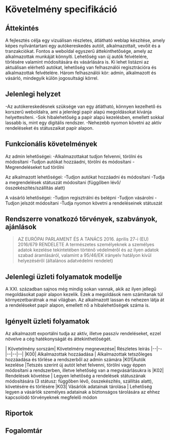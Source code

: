 # Követelmény specifikáció

## Áttekintés
A fejlesztés célja egy vizuálisan részletes, átlátható weblap készítése, amely képes nyilvántartani egy autókereskedés autóit, alkalmazottait, vevőit és a tranzakciókat. Fontos a weboldal egyszerű áttekinthetősége, amely az alkalmazottak munkáját könnyíti. Lehetőség van új autók felvételére, törlésére valamint módosítására és vásárlására is. Ki lehet listázni az aktuálisan elérhető autókat, lehetőség van felhasználói regisztrációra és alkalmazottak felvételére. Három felhasználói kör: admin, alkalmazott és vásárló, mindegyik külön jogosultsági körrel.

## Jelenlegi helyzet

-Az autókereskedésnek szüksége van egy átlátható, könnyen kezelhető és korszerű weboldalra, ami a jelenlegi papír alapú megoldásokat kívánja helyettesíteni.
-Sok hibalehetőség a papír alapú kezelésben, emellett sokkal lassabb is, mint egy digitális rendszer.
-Nehezebb nyomon követni az aktív rendeléseket és státuszaikat papír alapon.


## Funkcionális követelmények
Az admin lehetőségei:
	-Alkalmazottakat tudjon felvenni, törölni és módosítani
	-Tudjon autókat hozzáadni, törölni és módosítani
	-Megrendeléseket tud törölni

Az alkalmazott lehetőségei:
	-Tudjon autókat hozzáadni és módosítani
	-Tudja a megrendelések státuszát módosítani (függőben lévő/összekészítés/szállítás alatt)

A vásárló lehetőségei:
	-Tudjon regisztrálni és belépni
-Tudjon vásárolni
-Tudjon jelszót módosítani
-Tudja nyomon követni a rendeléseinek státuszát

## Rendszerre vonatkozó törvények, szabványok, ajánlások
> AZ EURÓPAI PARLAMENT ÉS A TANÁCS 2016. április 27-i (EU) 2016/679 RENDELETE
> A természetes személyeknek a személyes adatok kezelése tekintetében történő védelméről és az ilyen adatok szabad áramlásáról, valamint a 95/46/EK irányelv hatályon kívül helyezéséről (általános adatvédelmi rendelet)

## Jelenlegi üzleti folyamatok modellje
A XXI. században sajnos még mindig sokan vannak, akik az ilyen jellegű megoldásokat papír alapon kezelik. Ezek a megoldások nem számítanak túl környezetbarátnak  a mai világban.
Az alkalmazott lassan és nehezen látja át a rendeléseket papír alapon, emellett nő a hibalehetőségek száma is.

## Igényelt üzleti folyamatok
Az alkalmazott exportálni tudja az aktív, illetve passzív rendeléseket, ezzel növelve a cég hatékonyságát és áttekinthetőségét.

| Követelmény sorszám| Követelmény megnevezése| Részletes leírás
|--|--|--|--|--|
|K00| Alkalmazottak hozzáadása | Alkalmazottak tetszőleges hozzáadása és törlése a rendszerből az admin számára
|K01|Autók kezelése |Tetszés szerint új autót lehet felvenni, törölni vagy éppen módosítani  a rendszerben, illetve lehetőség van a megvásárlásukra is
|K02| Rendelések követése | Legyen lehetőség a rendelések státuszának módosítására (3 státusz: függőben lévő, összekészítés, szállítás alatt), követésére és törlésére
|K03| Vásárlók adatainak tárolása | Lehetőség legyen a vásárlók személyes adatainak a biztonságos tárolására az ehhez kapcsolódó törvényeknek megfelelő módon

## Riportok

## Fogalomtár

